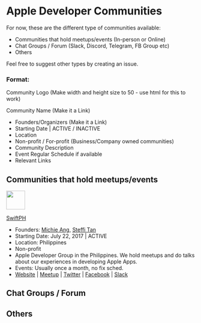 # Apple Developer Communities

For now, these are the different type of communities available:
- Communities that hold meetups/events (In-person or Online)
- Chat Groups / Forum (Slack, Discord, Telegram, FB Group etc)
- Others

Feel free to suggest other types by creating an issue.

### Format: 

Community Logo (Make width and height size to 50 - use html for this to work)

Community Name (Make it a Link)
- Founders/Organizers (Make it a Link)
- Starting Date | ACTIVE / INACTIVE
- Location
- Non-profit / For-profit (Business/Company owned communities)
- Community Description
- Event Regular Schedule if available
- Relevant Links


## Communities that hold meetups/events

<img src="https://user-images.githubusercontent.com/12575688/116908188-2eb99f00-ac75-11eb-8668-794c3f581169.png" width="50" height="50">

[SwiftPH](https://swift.ph)
- Founders: [Michie Ang](https://twitter.com/swiftph), [Steffi Tan](https://twitter.com/mistakenlyIteps)
- Starting Date: July 22, 2017 | ACTIVE
- Location: Philippines
- Non-profit
- Apple Developer Group in the Philippines. We hold meetups and do talks about our experiences in developing Apple Apps.
- Events: Usually once a month, no fix sched.
- [Website](https://swift.ph) | [Meetup](https://meetup.com/swiftph) | [Twitter](https://twitter.com/swiftphofficial) | [Facebook](http://facebook.com/swiftphofficial) | [Slack](http://ioscoders.ph)


## Chat Groups / Forum


## Others
